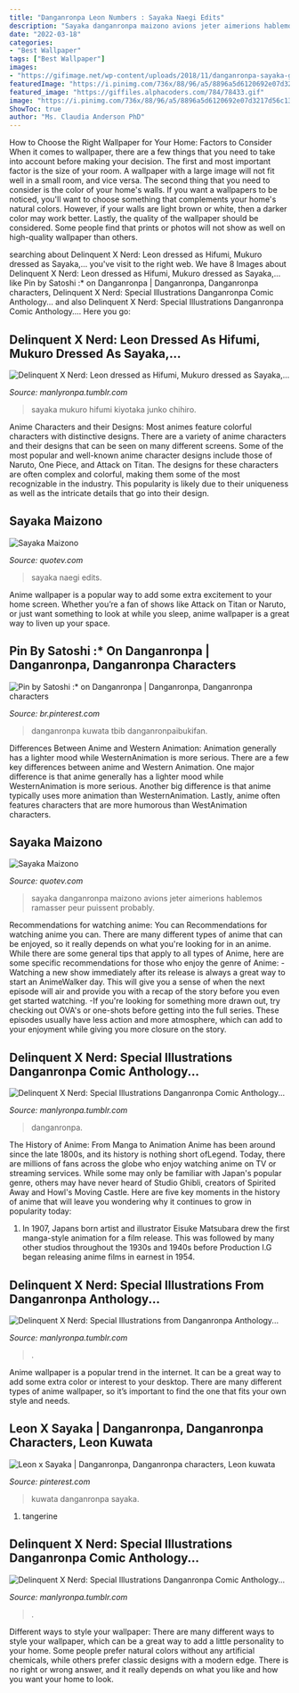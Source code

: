```yaml
---
title: "Danganronpa Leon Numbers : Sayaka Naegi Edits"
description: "Sayaka danganronpa maizono avions jeter aimerions hablemos ramasser peur puissent probably"
date: "2022-03-18"
categories:
- "Best Wallpaper"
tags: ["Best Wallpaper"]
images:
- "https://gifimage.net/wp-content/uploads/2018/11/danganronpa-sayaka-gif-8.gif"
featuredImage: "https://i.pinimg.com/736x/88/96/a5/8896a5d6120692e07d3217d56c13757c.jpg"
featured_image: "https://giffiles.alphacoders.com/784/78433.gif"
image: "https://i.pinimg.com/736x/88/96/a5/8896a5d6120692e07d3217d56c13757c.jpg"
ShowToc: true
author: "Ms. Claudia Anderson PhD"
---
```



How to Choose the Right Wallpaper for Your Home: Factors to Consider
When it comes to wallpaper, there are a few things that you need to take into account before making your decision. The first and most important factor is the size of your room. A wallpaper with a large image will not fit well in a small room, and vice versa. 
The second thing that you need to consider is the color of your home's walls. If you want a wallpapers to be noticed, you'll want to choose something that complements your home's natural colors. However, if your walls are light brown or white, then a darker color may work better. 
Lastly, the quality of the wallpaper should be considered. Some people find that prints or photos will not show as well on high-quality wallpaper than others.

	

		
searching about Delinquent X Nerd: Leon dressed as Hifumi, Mukuro dressed as Sayaka,... you've visit to the right web. We have 8 Images about Delinquent X Nerd: Leon dressed as Hifumi, Mukuro dressed as Sayaka,... like Pin by Satoshi :* on Danganronpa | Danganronpa, Danganronpa characters, Delinquent X Nerd: Special Illustrations Danganronpa Comic Anthology... and also Delinquent X Nerd: Special Illustrations Danganronpa Comic Anthology.... Here you go:
		
    
## Delinquent X Nerd: Leon Dressed As Hifumi, Mukuro Dressed As Sayaka,...

<img loading=lazy src="https://66.media.tumblr.com/206260506b20463a20bff00626ed57b8/tumblr_o62javENtd1u29y89o1_640.png" onerror="this.onerror=null;this.src='https://tse2.mm.bing.net/th?id=OIP.0yEXC515ByXFeUGCTry8EQHaKo&amp;pid=15.1';" alt="Delinquent X Nerd: Leon dressed as Hifumi, Mukuro dressed as Sayaka,...">

_Source: manlyronpa.tumblr.com_

>sayaka mukuro hifumi kiyotaka junko chihiro. 

	

Anime Characters and their Designs: Most animes feature colorful characters with distinctive designs.
There are a variety of anime characters and their designs that can be seen on many different screens. Some of the most popular and well-known anime character designs include those of Naruto, One Piece, and Attack on Titan. The designs for these characters are often complex and colorful, making them some of the most recognizable in the industry. This popularity is likely due to their uniqueness as well as the intricate details that go into their design.

    
## Sayaka Maizono

<img loading=lazy src="https://giffiles.alphacoders.com/784/78433.gif" onerror="this.onerror=null;this.src='https://tse1.mm.bing.net/th?id=OIP.TbUDugo8aGksbs8dN8Y-xAHaD_&amp;pid=15.1';" alt="Sayaka Maizono">

_Source: quotev.com_

>sayaka naegi edits. 

	

Anime wallpaper is a popular way to add some extra excitement to your home screen. Whether you’re a fan of shows like Attack on Titan or Naruto, or just want something to look at while you sleep, anime wallpaper is a great way to liven up your space.

    
## Pin By Satoshi :* On Danganronpa | Danganronpa, Danganronpa Characters

<img loading=lazy src="https://i.pinimg.com/736x/88/96/a5/8896a5d6120692e07d3217d56c13757c.jpg" onerror="this.onerror=null;this.src='https://tse4.mm.bing.net/th?id=OIP.cXW7iTafeftu9xDig3gfRQHaJ4&amp;pid=15.1';" alt="Pin by Satoshi :* on Danganronpa | Danganronpa, Danganronpa characters">

_Source: br.pinterest.com_

>danganronpa kuwata tbib danganronpaibukifan. 

	

Differences Between Anime and Western Animation: Animation generally has a lighter mood while WesternAnimation is more serious.
There are a few key differences between anime and Western Animation. One major difference is that anime generally has a lighter mood while WesternAnimation is more serious. Another big difference is that anime typically uses more animation than WesternAnimation. Lastly, anime often features characters that are more humorous than WestAnimation characters.

    
## Sayaka Maizono

<img loading=lazy src="https://gifimage.net/wp-content/uploads/2018/11/danganronpa-sayaka-gif-8.gif" onerror="this.onerror=null;this.src='https://tse4.mm.bing.net/th?id=OIP.ytubuizy7k1tVllZXOsRswHaEJ&amp;pid=15.1';" alt="Sayaka Maizono">

_Source: quotev.com_

>sayaka danganronpa maizono avions jeter aimerions hablemos ramasser peur puissent probably. 

	

Recommendations for watching anime: You can
Recommendations for watching anime you can. There are many different types of anime that can be enjoyed, so it really depends on what you're looking for in an anime. While there are some general tips that apply to all types of Anime, here are some specific recommendations for those who enjoy the genre of Anime: 
-Watching a new show immediately after its release is always a great way to start an AnimeWalker day. This will give you a sense of when the next episode will air and provide you with a recap of the story before you even get started watching. 
-If you're looking for something more drawn out, try checking out OVA's or one-shots before getting into the full series. These episodes usually have less action and more atmosphere, which can add to your enjoyment while giving you more closure on the story.

    
## Delinquent X Nerd: Special Illustrations Danganronpa Comic Anthology...

<img loading=lazy src="https://64.media.tumblr.com/865a955a6610fbf64d90b5ecfbb2aaf0/tumblr_ofkrz8R6ia1u29y89o3_1280.jpg" onerror="this.onerror=null;this.src='https://tse4.mm.bing.net/th?id=OIP.phKlAu64KEQTZxIF3KR6QwHaLT&amp;pid=15.1';" alt="Delinquent X Nerd: Special Illustrations Danganronpa Comic Anthology...">

_Source: manlyronpa.tumblr.com_

>danganronpa. 

	

The History of Anime: From Manga to Animation
Anime has been around since the late 1800s, and its history is nothing short ofLegend. Today, there are millions of fans across the globe who enjoy watching anime on TV or streaming services. While some may only be familiar with Japan's popular genre, others may have never heard of Studio Ghibli, creators of Spirited Away and Howl's Moving Castle. Here are five key moments in the history of anime that will leave you wondering why it continues to grow in popularity today:
1) In 1907, Japans born artist and illustrator Eisuke Matsubara drew the first manga-style animation for a film release. This was followed by many other studios throughout the 1930s and 1940s before Production I.G began releasing anime films in earnest in 1954.

    
## Delinquent X Nerd: Special Illustrations From Danganronpa Anthology...

<img loading=lazy src="https://64.media.tumblr.com/755b4224bf3f1346270478c2a95722f4/tumblr_oat5dsNzsA1u29y89o2_1280.jpg" onerror="this.onerror=null;this.src='https://tse4.mm.bing.net/th?id=OIP.1tzbdie8wLqfksSf9XCaZwHaK9&amp;pid=15.1';" alt="Delinquent X Nerd: Special Illustrations from Danganronpa Anthology...">

_Source: manlyronpa.tumblr.com_

>. 

	

Anime wallpaper is a popular trend in the internet. It can be a great way to add some extra color or interest to your desktop. There are many different types of anime wallpaper, so it’s important to find the one that fits your own style and needs.

    
## Leon X Sayaka | Danganronpa, Danganronpa Characters, Leon Kuwata

<img loading=lazy src="https://i.pinimg.com/736x/b5/5d/d7/b55dd7f25ec31999e08081f2a6a27067.jpg" onerror="this.onerror=null;this.src='https://tse3.mm.bing.net/th?id=OIP.5lXD1mxEYMfZVjI_x9BZhAAAAA&amp;pid=15.1';" alt="Leon x Sayaka | Danganronpa, Danganronpa characters, Leon kuwata">

_Source: pinterest.com_

>kuwata danganronpa sayaka. 

	

1. tangerine 

    
## Delinquent X Nerd: Special Illustrations Danganronpa Comic Anthology...

<img loading=lazy src="https://64.media.tumblr.com/c5602e73cb7b47289af8214e4356685a/tumblr_ofkrz8R6ia1u29y89o2_1280.jpg" onerror="this.onerror=null;this.src='https://tse4.mm.bing.net/th?id=OIP.oeGz806fSbJxPIU7fKVK9gHaLI&amp;pid=15.1';" alt="Delinquent X Nerd: Special Illustrations Danganronpa Comic Anthology...">

_Source: manlyronpa.tumblr.com_

>. 

	

Different ways to style your wallpaper:
There are many different ways to style your wallpaper, which can be a great way to add a little personality to your home. Some people prefer natural colors without any artificial chemicals, while others prefer classic designs with a modern edge. There is no right or wrong answer, and it really depends on what you like and how you want your home to look.


